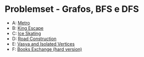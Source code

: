 # Problemset - Grafos, BFS e DFS
  * A: [Metro](https://codeforces.com/group/G19ss2enIt/contest/345316/problem/A)
  * B: [King Escape](https://codeforces.com/group/G19ss2enIt/contest/345316/problem/B)
  * C: [Ice Skating](https://codeforces.com/group/G19ss2enIt/contest/345316/problem/C)
  * D: [Road Construction](https://codeforces.com/group/G19ss2enIt/contest/345316/problem/D)
  * E: [Vasya and Isolated Vertices](https://codeforces.com/group/G19ss2enIt/contest/345316/problem/E)
  * F: [Books Exchange (hard version)](https://codeforces.com/group/G19ss2enIt/contest/345316/problem/F)